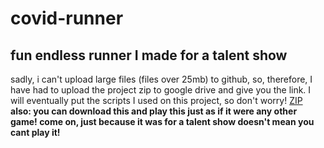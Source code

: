 # covid-runner
## fun endless runner I made for a talent show
sadly, i can't upload large files (files over 25mb) to github,
so, therefore, I have had to upload the project zip to google
drive and give you the link. I will eventually put the scripts
I used on this project, so don't worry!
<a href='https://drive.google.com/file/d/1V82xpFgk3O5nYLT4dZvAyPI9s76Egj_0/view?usp=sharing'>ZIP</a>
**also: you can download this and play this just as if it were any other game! come on, just because it was for a talent show doesn't mean you cant play it!**
